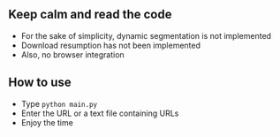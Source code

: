 ## Keep calm and read the code
+ For the sake of simplicity, dynamic segmentation is not implemented
+ Download resumption has not been implemented
+ Also, no browser integration

## How to use
+ Type `python main.py`
+ Enter the URL or a text file containing URLs
+ Enjoy the time
